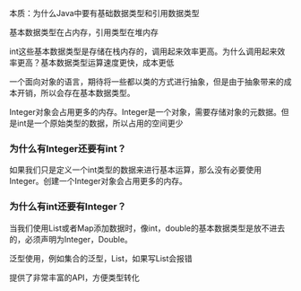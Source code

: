 
本质：为什么Java中要有基础数据类型和引用数据类型

基本数据类型在占内存，引用类型在堆内存

int这些基本数据类型是存储在栈内存的，调用起来效率更高。为什么调用起来效率更高？基本数据类型运算速度更快，成本更低

一个面向对象的语言，期待将一些都以类的方式进行抽象，但是由于抽象带来的成本开销，所以会存在基本数据类型。

Integer对象会占用更多的内存。Integer是一个对象，需要存储对象的元数据。但是int是一个原始类型的数据，所以占用的空间更少

### 为什么有Integer还要有int？

如果我们只是定义一个int类型的数据来进行基本运算，那么没有必要使用Integer。创建一个Integer对象会占用更多的内存。

### 为什么有int还要有Integer？

当我们使用List或者Map添加数据时，像int，double的基本数据类型是放不进去的，必须声明为Integer，Double。

泛型使用，例如集合的泛型，List<Integer>，如果写List<int>会报错

提供了非常丰富的API，方便类型转化





